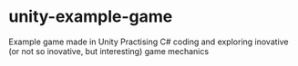# unity-example-game
Example game made in Unity
Practising C# coding and exploring inovative (or not so inovative, but interesting) game mechanics
